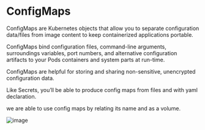 # ConfigMaps

ConfigMaps are Kubernetes objects that allow you to separate configuration data/files from image content to keep containerized applications portable.

ConfigMaps bind configuration files, command-line arguments, surroundings variables, port numbers, and alternative configuration artifacts to your Pods containers and system parts at run-time.

ConfigMaps are helpful for storing and sharing non-sensitive, unencrypted configuration data. 

Like Secrets, you’ll be able to produce config maps from files and with yaml declaration.

we are able to use config maps by relating its name and as a volume.

![image](https://user-images.githubusercontent.com/63234624/145948897-6bb5e0f0-43e1-4d43-a37e-a64abc9f2987.png)
